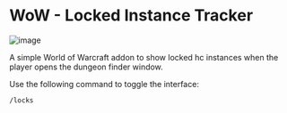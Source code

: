 # WoW - Locked Instance Tracker

![image](https://user-images.githubusercontent.com/9198690/191384092-60d29d29-4a69-4224-a6e1-01e335c2e40a.png)

A simple World of Warcraft addon to show locked hc instances when the player opens the dungeon finder window.

Use the following command to toggle the interface:

```
/locks
```
